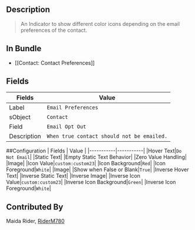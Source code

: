 ## Description
> An Indicator to show different color icons depending on the email preferences of the contact.

## In Bundle
* [[Contact: Contact Preferences]]

## Fields

| Fields | Value | 
|-----------|-----------|
|Label|`Email Preferences`|
|sObject|`Contact`|
|Field|`Email Opt Out`|
|Description|`When true contact should not be emailed.`

##Configuration
| Fields | Value | 
|-----------|-----------|
|Hover Text|`Do Not Email`|
|Static Text|
|Empty Static Text Behavior|
|Zero Value Handling|
|Image|
|Icon Value|`custom:custom23`|
|Icon Background|`Red`|
|Icon Foreground|`White`|
|Image|
|Show when False or Blank|`True`|
|Inverse Hover Text|
|Inverse Static Text|
|Inverse Image|
|Inverse Icon Value|`custom:custom23`|
|Inverse Icon Background|`Green`|
|Inverse Icon Foreground|`White`|


## Contributed By
Maida Rider, [RiderM780](https://github.com/RiderM780)
